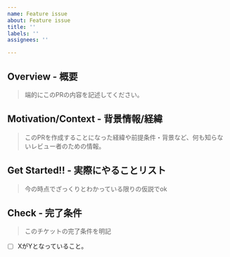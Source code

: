 ```yaml
---
name: Feature issue
about: Feature issue
title: ''
labels: ''
assignees: ''

---
```


## Overview - 概要
> 端的にこのPRの内容を記述してください。

## Motivation/Context - 背景情報/経緯
> このPRを作成することになった経緯や前提条件・背景など、何も知らないレビュー者のための情報。

## Get Started!! - 実際にやることリスト
> 今の時点でざっくりとわかっている限りの仮説でok

## Check - 完了条件
> このチケットの完了条件を明記
- [ ] XがYとなっていること。
